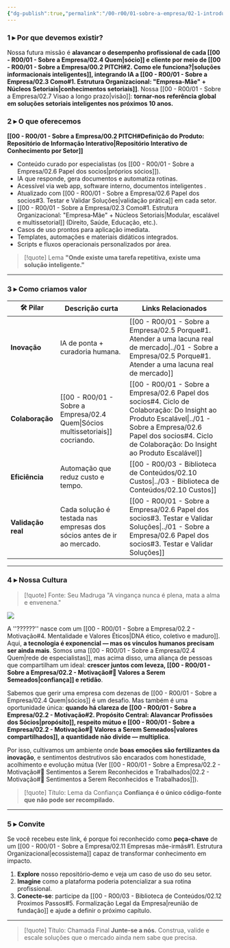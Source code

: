 ```yaml
---
{"dg-publish":true,"permalink":"/00-r00/01-sobre-a-empresa/02-1-introducao/","tags":["introduction","mission","vision","culture","core-offering","values","strategy","MOC"],"noteIcon":""}
---
```



### 1 ▸ **Por que devemos existir?**

Nossa futura missão é **alavancar o desempenho profissional de cada [[00 - R00/01 - Sobre a Empresa/02.4 Quem\|sócio]] e cliente por meio de [[00 - R00/01 - Sobre a Empresa/00.2 PITCH#2. Como ele funciona?\|soluções informacionais inteligentes]], integrando IA a [[00 - R00/01 - Sobre a Empresa/02.3 Como#1. Estrutura Organizacional: "Empresa‑Mãe" + Núcleos Setoriais\|conhecimentos setoriais]]**. ​
Nossa [[00 - R00/01 - Sobre a Empresa/02.7 Visao a longo prazo\|visão]]: **tornar‑nos referência global em soluções setoriais inteligentes nos próximos 10 anos.** ​

### 2 ▸ **O que oferecemos**

**[[00 - R00/01 - Sobre a Empresa/00.2 PITCH#Definição do Produto: Repositório de Informação Interativo\|Repositório Interativo de Conhecimento por Setor]]**

- Conteúdo curado por especialistas (os [[00 - R00/01 - Sobre a Empresa/02.6 Papel dos socios\|próprios sócios]]).
- IA que responde, gera documentos e automatiza rotinas.
- Acessível via web app, software interno, documentos inteligentes .
- Atualizado com [[00 - R00/01 - Sobre a Empresa/02.6 Papel dos socios#3. Testar e Validar Soluções\|validação prática]] em cada setor.
- [[00 - R00/01 - Sobre a Empresa/02.3 Como#1. Estrutura Organizacional: "Empresa‑Mãe" + Núcleos Setoriais\|Modular, escalável e multissetorial]] (Direito, Saúde, Educação, etc.).
- Casos de uso prontos para aplicação imediata.
- Templates, automações e materiais didáticos integrados.
- Scripts e fluxos operacionais personalizados por área.

> [!quote]  Lema
> **"Onde existe uma tarefa repetitiva, existe uma solução inteligente."**

---

### 3 ▸ **Como criamos valor**

| 🛠️ Pilar          | Descrição curta                                                          | Links Relacionados                                                                                         |
| ------------------ | ------------------------------------------------------------------------ | ---------------------------------------------------------------------------------------------------------- |
| **Inovação**       | IA de ponta + curadoria humana.                                          | [[00 - R00/01 - Sobre a Empresa/02.5 Porque#1. Atender a uma lacuna real de mercado\|../01 - Sobre a Empresa/02.5 Porque#1. Atender a uma lacuna real de mercado]]                            |
| **Colaboração**    | [[00 - R00/01 - Sobre a Empresa/02.4 Quem\|Sócios multissetoriais]] cocriando. | [[00 - R00/01 - Sobre a Empresa/02.6 Papel dos socios#4. Ciclo de Colaboração: Do Insight ao Produto Escalável\|../01 - Sobre a Empresa/02.6 Papel dos socios#4. Ciclo de Colaboração: Do Insight ao Produto Escalável]] |
| **Eficiência**     | Automação que reduz custo e tempo.                                       | [[00 - R00/03 - Biblioteca de Conteúdos/02.10 Custos\|../03 - Biblioteca de Conteúdos/02.10 Custos]]                                                           |
| **Validação real** | Cada solução é testada nas empresas dos sócios antes de ir ao mercado.   | [[00 - R00/01 - Sobre a Empresa/02.6 Papel dos socios#3. Testar e Validar Soluções\|../01 - Sobre a Empresa/02.6 Papel dos socios#3. Testar e Validar Soluções]]                             |

---

### 4 ▸ **Nossa Cultura**

> [!quote] Fonte: Seu Madruga
> "A vingança nunca é plena, mata a alma e envenena."

![](https://www.youtube.com/embed/2MIg5IMYbio)


A ''??????'' nasce com um [[00 - R00/01 - Sobre a Empresa/02.2 - Motivação#4. Mentalidade e Valores Éticos\|DNA ético, coletivo e maduro]]. Aqui, **a tecnologia é exponencial — mas os vínculos humanos precisam ser ainda mais**.
Somos uma [[00 - R00/01 - Sobre a Empresa/02.4 Quem\|rede de especialistas]], mas acima disso, uma aliança de pessoas que compartilham um ideal: **crescer juntos com leveza, [[00 - R00/01 - Sobre a Empresa/02.2 - Motivação#🌱 Valores a Serem Semeados\|confiança]] e retidão**.

Sabemos que gerir uma empresa com dezenas de [[00 - R00/01 - Sobre a Empresa/02.4 Quem\|sócios]] é um desafio. Mas também é uma oportunidade única: **quando há clareza de [[00 - R00/01 - Sobre a Empresa/02.2 - Motivação#2. Propósito Central: Alavancar Profissões dos Sócios\|propósito]], respeito mútuo e [[00 - R00/01 - Sobre a Empresa/02.2 - Motivação#🌱 Valores a Serem Semeados\|valores compartilhados]], a quantidade não divide — multiplica**.

Por isso, cultivamos um ambiente onde **boas emoções são fertilizantes da inovação**, e sentimentos destrutivos são encarados com honestidade, acolhimento e evolução mútua (Ver [[00 - R00/01 - Sobre a Empresa/02.2 - Motivação#🧪 Sentimentos a Serem Reconhecidos e Trabalhados\|02.2 - Motivação#🧪 Sentimentos a Serem Reconhecidos e Trabalhados]]).

> [!quote] Título: Lema da Confiança
> **Confiança é o único código‑fonte que não pode ser recompilado.**

---

### 5 ▸ **Convite**

Se você recebeu este link, é porque foi reconhecido como **peça-chave** de um [[00 - R00/01 - Sobre a Empresa/02.11 Empresas mãe-irmãs#1. Estrutura Organizacional\|ecossistema]] capaz de transformar conhecimento em impacto.

1.  **Explore** nosso repositório‑demo e veja um caso de uso do seu setor.
2.  **Imagine** como a plataforma poderia potencializar a sua rotina profissional.
3.  **Conecte‑se**: participe da [[00 - R00/03 - Biblioteca de Conteúdos/02.12 Proximos Passos#5. Formalização Legal da Empresa\|reunião de fundação]] e ajude a definir o próximo capítulo.

---

> [!quote] Título: Chamada Final
> **Junte‑se a nós.** Construa, valide e escale soluções que o mercado ainda nem sabe que precisa.